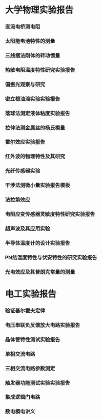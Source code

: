 # 大学物理实验报告

### 直流电桥测电阻

### 太阳能电池特性的测量

### 三线摆法刚体的转动惯量

### 热敏电阻温度特性研究实验报告

### 偏振光观察与研究

### 密立根油滴实验实验报告

### 落球法测定液体粘度实验报告

### 拉伸法测金属丝的杨氏模量

### 霍尔效应实验报告

### 红外波的物理特性及其研究

### 光纤传感器实验

### 干涉法测微小量实验报告模板

### 法拉第效应

### 电阻应变传感器灵敏度特性研究实验报告

### 超声波及其应用实验

### 半导体温度计的设计实验报告

### PN结温度特性与伏安特性的研究实验报告

### 光电效应及其普朗克常量的测量


# 电工实验报告

### 验证基尔霍夫定律

### 电压串联负反馈放大电路实验报告

### 晶体管特性测试实验报告

### 单相交流电路

### 三相交流电路参数测定

### 触发器功能测试实验实验报告

### 集成逻辑门电路

### 数电模电讲义
